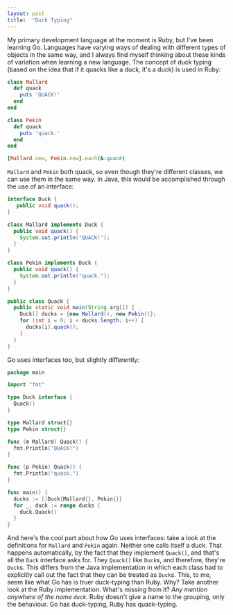 ```yaml
---
layout: post
title:  "Duck Typing"
---
```

My primary development language at the moment is Ruby, but I've been learning Go.  Languages have varying ways of dealing with different types of objects in the same way, and I always find myself thinking about these kinds of variation when learning a new language.  The concept of duck typing (based on the idea that if it quacks like a duck, it's a duck) is used in Ruby:

```ruby
class Mallard
  def quack
    puts 'QUACK!'
  end
end

class Pekin
  def quack
    puts 'quack.'
  end
end

[Mallard.new, Pekin.new].each(&:quack)
```

`Mallard` and `Pekin` both quack, so even though they're different classes, we can use them in the same way.  In Java, this would be accomplished through the use of an interface:

```java
interface Duck {
   public void quack();
}

class Mallard implements Duck {
  public void quack() {
    System.out.println("QUACK!");
  }
}

class Pekin implements Duck {
  public void quack() {
    System.out.println("quack.");
  }
}

public class Quack {
  public static void main(String arg[]) {
    Duck[] ducks = {new Mallard(), new Pekin()};
    for (int i = 0; i < ducks.length; i++) {
      ducks[i].quack();
    }
  }
}
```

Go uses interfaces too, but slightly differently:

```go
package main

import "fmt"

type Duck interface {
  Quack()
}

type Mallard struct{}
type Pekin struct{}

func (m Mallard) Quack() {
  fmt.Println("QUACK!")
}

func (p Pekin) Quack() {
  fmt.Println("quack.")
}

func main() {
  ducks := []Duck{Mallard{}, Pekin{}}
  for _, duck := range ducks {
    duck.Quack()
  }
}
```

And here's the cool part about how Go uses interfaces:  take a look at the definitions for `Mallard` and `Pekin` again.  Neither one calls itself a duck.  That happens automatically, by the fact that they implement `Quack()`, and that's all the `Duck` interface asks for.  They `Quack()` like `Duck`s, and therefore, they're `Duck`s.  This differs from the Java implementation in which each class had to explicitly call out the fact that they can be treated as `Duck`s.  This, to me, seem like what Go has is truer duck-typing than Ruby.  Why?  Take another look at the Ruby implementation.  What's missing from it? _Any mention anywhere of the name `duck`_.  Ruby doesn't give a name to the grouping, only the behaviour.  Go has duck-typing, Ruby has quack-typing.
